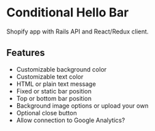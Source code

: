 # Conditional Hello Bar

Shopify app with Rails API and React/Redux client.

## Features

- Customizable background color
- Customizable text color
- HTML or plain text message
- Fixed or static bar position
- Top or bottom bar position
- Background image options or upload your own
- Optional close button
- Allow connection to Google Analytics?